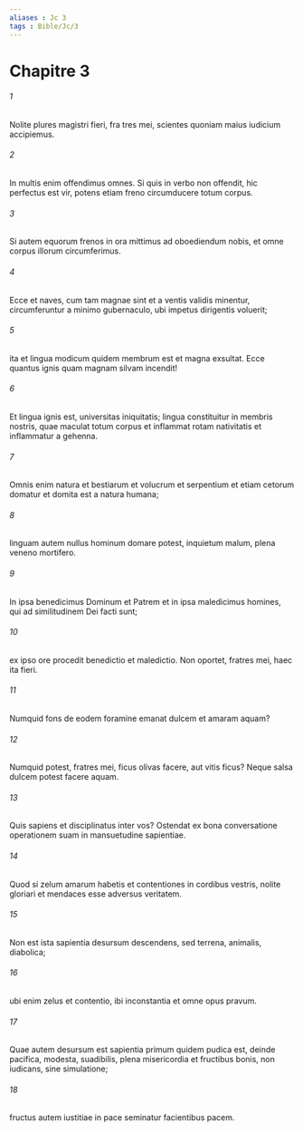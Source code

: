 ```yaml
---
aliases : Jc 3
tags : Bible/Jc/3
---
```


# Chapitre 3

###### 1
Nolite plures magistri fieri, fra tres mei, scientes quoniam maius iudicium accipiemus. 
###### 2
In multis enim offendimus omnes. Si quis in verbo non offendit, hic perfectus est vir, potens etiam freno circumducere totum corpus. 
###### 3
Si autem equorum frenos in ora mittimus ad oboediendum nobis, et omne corpus illorum circumferimus. 
###### 4
Ecce et naves, cum tam magnae sint et a ventis validis minentur, circumferuntur a minimo gubernaculo, ubi impetus dirigentis voluerit; 
###### 5
ita et lingua modicum quidem membrum est et magna exsultat. Ecce quantus ignis quam magnam silvam incendit! 
###### 6
Et lingua ignis est, universitas iniquitatis; lingua constituitur in membris nostris, quae maculat totum corpus et inflammat rotam nativitatis et inflammatur a gehenna. 
###### 7
Omnis enim natura et bestiarum et volucrum et serpentium et etiam cetorum domatur et domita est a natura humana; 
###### 8
linguam autem nullus hominum domare potest, inquietum malum, plena veneno mortifero. 
###### 9
In ipsa benedicimus Dominum et Patrem et in ipsa maledicimus homines, qui ad similitudinem Dei facti sunt; 
###### 10
ex ipso ore procedit benedictio et maledictio. Non oportet, fratres mei, haec ita fieri. 
###### 11
Numquid fons de eodem foramine emanat dulcem et amaram aquam? 
###### 12
Numquid potest, fratres mei, ficus olivas facere, aut vitis ficus? Neque salsa dulcem potest facere aquam.
###### 13
Quis sapiens et disciplinatus inter vos? Ostendat ex bona conversatione operationem suam in mansuetudine sapientiae. 
###### 14
Quod si zelum amarum habetis et contentiones in cordibus vestris, nolite gloriari et mendaces esse adversus veritatem. 
###### 15
Non est ista sapientia desursum descendens, sed terrena, animalis, diabolica; 
###### 16
ubi enim zelus et contentio, ibi inconstantia et omne opus pravum. 
###### 17
Quae autem desursum est sapientia primum quidem pudica est, deinde pacifica, modesta, suadibilis, plena misericordia et fructibus bonis, non iudicans, sine simulatione; 
###### 18
fructus autem iustitiae in pace seminatur facientibus pacem.
